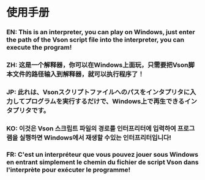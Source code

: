 # 使用手册
### EN: This is an interpreter, you can play on Windows, just enter the path of the Vson script file into the interpreter, you can execute the program!
### ZH: 这是一个解释器，你可以在Windows上面玩，只需要把Vson脚本文件的路径输入到解释器，就可以执行程序了！
### JP: 此れは、Vsonスクリプトファイルへのパスをインタプリタに入力してプログラムを実行するだけで、Windows上で再生できるインタプリタです。
### KO: 이것은 Vson 스크립트 파일의 경로를 인터프리터에 입력하여 프로그램을 실행하면 Windows에서 재생할 수있는 인터프리터입니다!
### FR: C'est un interpréteur que vous pouvez jouer sous Windows en entrant simplement le chemin du fichier de script Vson dans l'interprète pour exécuter le programme!
